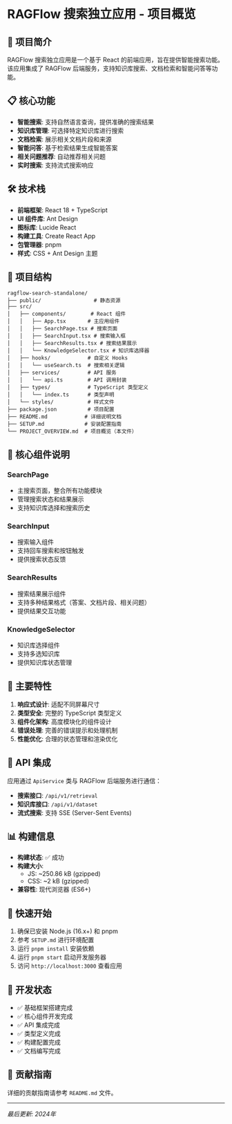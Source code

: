# RAGFlow 搜索独立应用 - 项目概览

## 🚀 项目简介

RAGFlow 搜索独立应用是一个基于 React 的前端应用，旨在提供智能搜索功能。该应用集成了 RAGFlow 后端服务，支持知识库搜索、文档检索和智能问答等功能。

## 📋 核心功能

- **智能搜索**: 支持自然语言查询，提供准确的搜索结果
- **知识库管理**: 可选择特定知识库进行搜索
- **文档检索**: 展示相关文档片段和来源
- **智能问答**: 基于检索结果生成智能答案
- **相关问题推荐**: 自动推荐相关问题
- **实时搜索**: 支持流式搜索响应

## 🛠️ 技术栈

- **前端框架**: React 18 + TypeScript
- **UI 组件库**: Ant Design
- **图标库**: Lucide React
- **构建工具**: Create React App
- **包管理器**: pnpm
- **样式**: CSS + Ant Design 主题

## 📁 项目结构

```
ragflow-search-standalone/
├── public/                 # 静态资源
├── src/
│   ├── components/        # React 组件
│   │   ├── App.tsx       # 主应用组件
│   │   ├── SearchPage.tsx # 搜索页面
│   │   ├── SearchInput.tsx # 搜索输入框
│   │   ├── SearchResults.tsx # 搜索结果展示
│   │   └── KnowledgeSelector.tsx # 知识库选择器
│   ├── hooks/            # 自定义 Hooks
│   │   └── useSearch.ts  # 搜索相关逻辑
│   ├── services/         # API 服务
│   │   └── api.ts        # API 调用封装
│   ├── types/            # TypeScript 类型定义
│   │   └── index.ts      # 类型声明
│   └── styles/           # 样式文件
├── package.json          # 项目配置
├── README.md            # 详细说明文档
├── SETUP.md             # 安装配置指南
└── PROJECT_OVERVIEW.md  # 项目概览（本文件）
```

## 🔧 核心组件说明

### SearchPage
- 主搜索页面，整合所有功能模块
- 管理搜索状态和结果展示
- 支持知识库选择和搜索历史

### SearchInput
- 搜索输入组件
- 支持回车搜索和按钮触发
- 提供搜索状态反馈

### SearchResults
- 搜索结果展示组件
- 支持多种结果格式（答案、文档片段、相关问题）
- 提供结果交互功能

### KnowledgeSelector
- 知识库选择组件
- 支持多选知识库
- 提供知识库状态管理

## 🎯 主要特性

1. **响应式设计**: 适配不同屏幕尺寸
2. **类型安全**: 完整的 TypeScript 类型定义
3. **组件化架构**: 高度模块化的组件设计
4. **错误处理**: 完善的错误提示和处理机制
5. **性能优化**: 合理的状态管理和渲染优化

## 🔗 API 集成

应用通过 `ApiService` 类与 RAGFlow 后端服务进行通信：

- **搜索接口**: `/api/v1/retrieval`
- **知识库接口**: `/api/v1/dataset`
- **流式搜索**: 支持 SSE (Server-Sent Events)

## 📊 构建信息

- **构建状态**: ✅ 成功
- **构建大小**: 
  - JS: ~250.86 kB (gzipped)
  - CSS: ~2 kB (gzipped)
- **兼容性**: 现代浏览器 (ES6+)

## 🚀 快速开始

1. 确保已安装 Node.js (16.x+) 和 pnpm
2. 参考 `SETUP.md` 进行环境配置
3. 运行 `pnpm install` 安装依赖
4. 运行 `pnpm start` 启动开发服务器
5. 访问 `http://localhost:3000` 查看应用

## 📝 开发状态

- ✅ 基础框架搭建完成
- ✅ 核心组件开发完成
- ✅ API 集成完成
- ✅ 类型定义完成
- ✅ 构建配置完成
- ✅ 文档编写完成

## 🤝 贡献指南

详细的贡献指南请参考 `README.md` 文件。

---

*最后更新: 2024年* 